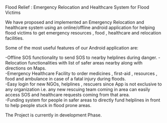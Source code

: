 Flood Relief : Emergency Relocation and Healthcare System for Flood Victims  
  
We have proposed and implemented an Emergency Relocation and healthcare system using an online/offline android application for helping flood victims to get emergency resources , food , healthcare and relocation facilities.  
  
Some of the most useful features of our Android application are:  

-Offline SOS functionality to send SOS to nearby helplines during danger. 
-Relocation functionalities with list of safer areas nearby along with directions on Maps.  
-Emergency Healthcare Facility to order medicines , first-aid , resources , food and ambulance in case of a fatal injury during floods.   
-Easy login for new NGOs, helplines , rescuers since App is not exclusive to any organization i.e. any new rescuing team coming in area can easily access SOS and healthcare requests coming from that area.    
-Funding system for people in safer areas to directly fund helplines in front to help people stuck in flood prone areas.  

The Project is currently in development Phase.  

